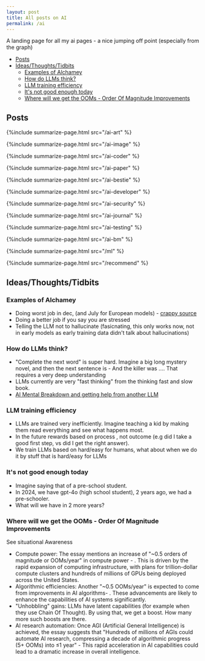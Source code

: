 ```yaml
---
layout: post
title: All posts on AI
permalink: /ai
---
```


A landing page for all my ai pages - a nice jumping off point (especially from the graph)

<!-- prettier-ignore-start -->
<!-- vim-markdown-toc-start -->

- [Posts](#posts)
- [Ideas/Thoughts/Tidbits](#ideasthoughtstidbits)
  - [Examples of Alchamey](#examples-of-alchamey)
  - [How do LLMs think?](#how-do-llms-think)
  - [LLM training efficiency](#llm-training-efficiency)
  - [It's not good enough today](#its-not-good-enough-today)
  - [Where will we get the OOMs - Order Of Magnitude Improvements](#where-will-we-get-the-ooms---order-of-magnitude-improvements)

<!-- vim-markdown-toc-end -->
<!-- prettier-ignore-end -->

## Posts

{%include summarize-page.html src="/ai-art" %}

{%include summarize-page.html src="/ai-image" %}

{%include summarize-page.html src="/ai-coder" %}

{%include summarize-page.html src="/ai-paper" %}

{%include summarize-page.html src="/ai-bestie" %}

{%include summarize-page.html src="/ai-developer" %}

{%include summarize-page.html src="/ai-security" %}

{%include summarize-page.html src="/ai-journal" %}

{%include summarize-page.html src="/ai-testing" %}

{%include summarize-page.html src="/ai-bm" %}

{%include summarize-page.html src="/ml" %}

{%include summarize-page.html src="/recommend" %}

## Ideas/Thoughts/Tidbits

### Examples of Alchamey

- Doing worst job in dec, (and July for European models) - [crappy source](https://www.techradar.com/computing/artificial-intelligence/ai-might-take-a-winter-break-as-gpt-4-turbo-apparently-learns-from-us-to-wind-down-for-the-holidays)
- Doing a better job if you say you are stressed
- Telling the LLM not to hallucinate (fasicnating, this only works now, not in early models as early training data didn't talk about hallucinations)

### How do LLMs think?

- "Complete the next word" is super hard. Imagine a big long mystery novel, and then the next sentence is - And the killer was .... That requires a very deep understanding
- LLMs currently are very "fast thinking" from the thinking fast and slow book.
- [AI Mental Breakdown and getting help from another LLM](https://x.com/AISafetyMemes/status/1829059756818084059)

### LLM training efficiency

- LLMs are trained very inefficiently. Imagine teaching a kid by making them read everything and see what happens most.
- In the future rewards based on process , not outcome (e.g did I take a good first step, vs did I get the right answer).
- We train LLMs based on hard/easy for humans, what about when we do it by stuff that is hard/easy for LLMs

### It's not good enough today

- Imagine saying that of a pre-school student.
- In 2024, we have gpt-4o (high school student), 2 years ago, we had a pre-schooler.
- What will we have in 2 more years?

### Where will we get the OOMs - Order Of Magnitude Improvements

See situational Awareness

- Compute power: The essay mentions an increase of "~0.5 orders of magnitude or OOMs/year" in compute power - . This is driven by the rapid expansion of computing infrastructure, with plans for trillion-dollar compute clusters and hundreds of millions of GPUs being deployed across the United States.
- Algorithmic efficiencies: Another "~0.5 OOMs/year" is expected to come from improvements in AI algorithms- . These advancements are likely to enhance the capabilities of AI systems significantly.
- "Unhobbling" gains: LLMs have latent capabilities (for example when they use Chain Of Thought). By using that, we get a boost. How many more such boosts are there.
- AI research automation: Once AGI (Artificial General Intelligence) is achieved, the essay suggests that "Hundreds of millions of AGIs could automate AI research, compressing a decade of algorithmic progress (5+ OOMs) into ≤1 year" - This rapid acceleration in AI capabilities could lead to a dramatic increase in overall intelligence.
